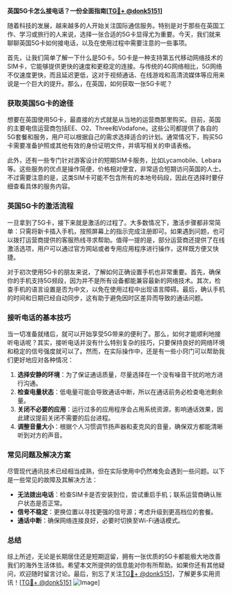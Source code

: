 **英国5G卡怎么接电话？一份全面指南[[TG💪+ @donk5151](https://t.me/s/donk5151)]**

随着科技的发展，越来越多的人开始关注国际通信服务。特别是对于那些在英国工作、学习或旅行的人来说，选择一张合适的5G卡显得尤为重要。今天，我们就来聊聊英国5G卡如何接电话，以及在使用过程中需要注意的一些事项。

首先，让我们简单了解一下什么是5G卡。5G卡是一种支持第五代移动网络技术的SIM卡，它能够提供更快的速度和更稳定的连接。与传统的4G网络相比，5G网络不仅速度更快，而且延迟更低，这对于视频通话、在线游戏和高清流媒体等应用来说是一个巨大的提升。那么，在英国，如何获取一张5G卡呢？

### 获取英国5G卡的途径

想要在英国使用5G卡，最直接的方式就是从当地的运营商那里购买。目前，英国的主要电信运营商包括EE、O2、Three和Vodafone。这些公司都提供了各自的5G套餐和服务，用户可以根据自己的需求选择适合的计划。通常情况下，购买5G卡需要准备护照或其他有效的身份证明文件，并填写相关的申请表格。

此外，还有一些专门针对游客设计的短期SIM卡服务，比如Lycamobile、Lebara等。这些服务的优点是操作简便，价格相对便宜，非常适合短期访问英国的人士。不过需要注意的是，这类SIM卡可能不包含所有的本地号码段，因此在选择时要仔细查看具体的服务内容。

### 英国5G卡的激活流程

一旦拿到了5G卡，接下来就是激活的过程了。大多数情况下，激活步骤都非常简单：只需将新卡插入手机，按照屏幕上的指示完成注册即可。如果遇到问题，也可以拨打运营商提供的客服热线寻求帮助。值得一提的是，部分运营商还提供了在线激活选项，用户可以通过官方网站或者专用应用程序进行操作，这样既方便又快捷。

对于初次使用5G卡的朋友来说，了解如何正确设置手机也非常重要。首先，确保你的手机支持5G频段，因为并不是所有设备都能兼容最新的网络技术。其次，检查手机的语言设置是否为中文，以免在使用过程中出现语言障碍。最后，确认手机的时间和日期已经自动同步，这有助于避免因时区差异而导致的通话问题。

### 接听电话的基本技巧

当一切准备就绪后，就可以开始享受5G带来的便利了。那么，如何才能顺利地接听电话呢？其实，接听电话并没有什么特别复杂的技巧，只要保持良好的网络环境和稳定的信号强度就可以了。然而，在实际操作中，还是有一些小窍门可以帮助我们更好地应对各种情况：

1. **选择安静的环境**：为了保证通话质量，尽量选择在一个没有噪音干扰的地方进行沟通。
2. **检查电量状态**：低电量可能会导致通话中断，所以在通话前务必检查电池剩余量。
3. **关闭不必要的应用**：运行过多的应用程序会占用系统资源，影响通话效果，因此建议提前关闭不需要的后台进程。
4. **调整音量大小**：根据个人习惯调节扬声器和麦克风的音量，确保双方都能清晰听到对方的声音。

### 常见问题及解决方案

尽管现代通讯技术已经相当成熟，但在实际使用中仍然难免会遇到一些问题。以下是一些常见的故障及其解决方法：

- **无法拨出电话**：检查SIM卡是否安装到位，尝试重启手机；联系运营商确认账户状态是否正常。
- **信号不稳定**：更换位置以寻找更强的信号源；考虑升级到更高档位的套餐。
- **通话中断**：确保网络连接良好，必要时切换至Wi-Fi通话模式。

### 总结

综上所述，无论是长期居住还是短期逗留，拥有一张优质的5G卡都能极大地改善我们的海外生活体验。希望本文所提供的信息能对你有所帮助。如果你还有其他疑问，欢迎随时留言讨论。最后，别忘了关注[TG💪+ @donk5151](https://t.me/s/donk5151)，了解更多实用资讯！[[TG💪+ @donk5151](https://t.me/s/donk5151) ![Image](https://i.postimg.cc/rwNCRYN7/Snipaste-2025-04-30-17-27-05.png)]